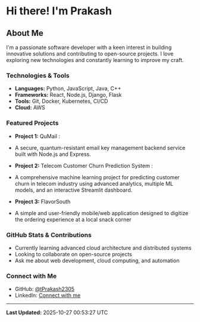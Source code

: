 # Hi there! I'm Prakash

## About Me

I'm a passionate software developer with a keen interest in building innovative solutions and contributing to open-source projects. I love exploring new technologies and constantly learning to improve my craft.

###  Technologies & Tools

- **Languages:** Python, JavaScript, Java, C++
- **Frameworks:** React, Node.js, Django, Flask
- **Tools:** Git, Docker, Kubernetes, CI/CD
- **Cloud:** AWS

###  Featured Projects

- **Project 1:** QuMail :
- A secure, quantum-resistant email key management backend service built with Node.js and Express.

- **Project 2:** Telecom Customer Churn Prediction System :
- A comprehensive machine learning project for predicting customer churn in telecom industry using advanced analytics, multiple ML models, and an interactive Streamlit dashboard.

- **Project 3:** FlavorSouth
- A simple and user-friendly mobile/web application designed to digitize the ordering experience at a local snack corner

###  GitHub Stats & Contributions

-  Currently learning advanced cloud architecture and distributed systems
-  Looking to collaborate on open-source projects
-  Ask me about web development, cloud computing, and automation

###  Connect with Me

- GitHub: [@tPrakash2305](https://github.com/tPrakash2305)
- LinkedIn: [Connect with me](https://www.linkedin.com/in/prakash-thapa-524698280/)

---

**Last Updated:** 2025-10-27 00:53:27 UTC
